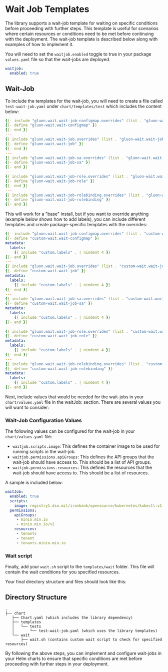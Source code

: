 # Wait Job Templates
The library supports a wait-job template for waiting on specific conditions before proceeding with further steps. This template is useful for scenarios where certain resources or conditions need to be met before continuing with the deployment. The wait-job template is described below along with examples of how to implement it.

You will need to set the `waitjob.enabled` toggle to true in your package `values.yaml` file so that the wait-jobs are deployed.

```yaml
waitjob:
  enabled: true
```

## Wait-Job

To include the templates for the wait-job, you will need to create a file called `test-wait-job.yaml` under `chart/templates/test` which includes the content below:

```yaml
{{- include "gluon.wait.wait-job-configmap.overrides" (list . "gluon-wait.wait-configmap") }}
{{- define "gluon-wait.wait-configmap" }}
{{- end }}
---
{{ include "gluon.wait.wait-job.overrides" (list . "gluon-wait.wait-job") }}
{{- define "gluon-wait.wait-job" }}
{{- end }}
---
{{ include "gluon.wait.wait-job-sa.overrides" (list . "gluon-wait.wait-job-sa") }}
{{- define "gluon-wait.wait-job-sa" }}
{{- end }}
---
{{ include "gluon.wait.wait-job-role.overrides" (list . "gluon-wait.wait-job-role") }}
{{- define "gluon-wait.wait-job-role" }}
{{- end }}
---
{{ include "gluon.wait.wait-job-rolebinding.overrides" (list . "gluon-wait.wait-job-rolebinding") }}
{{- define "gluon-wait.wait-job-rolebinding" }}
{{- end }}
```

This will work for a "base" install, but if you want to override anything (example below shows how to add labels), you can include different templates and create package-specific templates with the overrides:

```yaml
{{- include "gluon.wait.wait-job-configmap.overrides" (list . "custom-wait.wait-configmap") }}
{{- define "custom-wait.wait-configmap" }}
metadata:
  labels:
    {{ include "custom.labels" . | nindent 4 }}
{{- end }}
---
{{ include "gluon.wait.wait-job.overrides" (list . "custom-wait.wait-job") }}
{{- define "custom-wait.wait-job" }}
metadata:
  labels:
    {{ include "custom.labels" . | nindent 4 }}
{{- end }}
---
{{ include "gluon.wait.wait-job-sa.overrides" (list . "custom-wait.wait-job-sa") }}
{{- define "custom-wait.wait-job-sa" }}
metadata:
  labels:
    {{ include "custom.labels" . | nindent 4 }}
{{- end }}
---
{{ include "gluon.wait.wait-job-role.overrides" (list . "custom-wait.wait-job-role") }}
{{- define "custom-wait.wait-job-role" }}
metadata:
  labels:
    {{ include "custom.labels" . | nindent 4 }}
{{- end }}
---
{{ include "gluon.wait.wait-job-rolebinding.overrides" (list . "custom-wait.wait-job-rolebinding") }}
{{- define "custom-wait.wait-job-rolebinding" }}
metadata:
  labels:
    {{ include "custom.labels" . | nindent 4 }}
{{- end }}
```

Next, include values that would be needed for the wait-jobs in your `chart/values.yaml` file in the waitJob: section. There are several values you will want to consider:
### Wait-Job Configuration Values

The following values can be configured for the wait-job in your `chart/values.yaml` file:

- `waitjob.scripts.image`: This defines the container image to be used for running scripts in the wait-job. 
- `waitjob.permissions.apiGroups`: This defines the API groups that the wait-job should have access to. This should be a list of API groups.
- `waitjob.permissions.resources`: This defines the resources that the wait-job should have access to. This should be a list of resources.

A sample is included below:

```yaml
waitJob:
  enabled: true
  scripts:
    image: registry1.dso.mil/ironbank/opensource/kubernetes/kubectl:v1.29.6
  permissions:
    apiGroups:
     - minio.min.io
     - minio.min.io/v2
    resources:
     - tenants
     - tenant
     - tenants.minio.min.io
```

### Wait script
Finally, add your `wait.sh` script to the `templates/wait` folder. This file will contain the wait conditions for you specified resources.

Your final directory structure and files should look like this:

## Directory Structure

```
.
├── chart
   ├── Chart.yaml (which includes the library dependency)
   ├── templates
   │   └── tests
   │       └── test-wait-job.yaml (which uses the library templates)
   └── wait
       ├── wait.sh (contains custom wait script to check for specified resources)
```

By following the above steps, you can implement and configure wait-jobs in your Helm charts to ensure that specific conditions are met before proceeding with further steps in your deployment.
